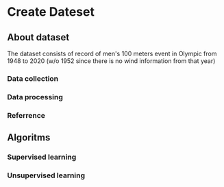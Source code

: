 # Create Dateset
## About dataset
The dataset consists of record of men's 100 meters event in Olympic from 1948 to 2020 (w/o 1952 since there is no wind information from that year)
### Data collection

### Data processing
### Referrence
## Algoritms
### Supervised learning
### Unsupervised learning